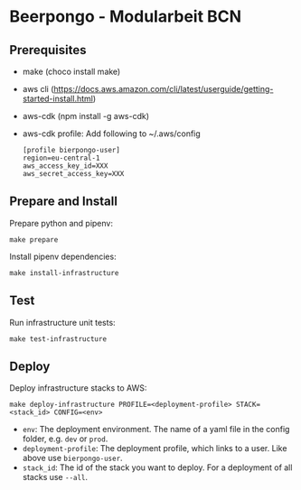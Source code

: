 # Beerpongo - Modularbeit BCN

## Prerequisites
- make (choco install make)
- aws cli (https://docs.aws.amazon.com/cli/latest/userguide/getting-started-install.html)
- aws-cdk (npm install -g aws-cdk)
- aws-cdk profile: Add following to ~/.aws/config

  ```
  [profile bierpongo-user]
  region=eu-central-1
  aws_access_key_id=XXX
  aws_secret_access_key=XXX
  ```

## Prepare and Install
Prepare python and pipenv:
```
make prepare
```
Install pipenv dependencies:
```
make install-infrastructure
```

## Test
Run infrastructure unit tests:
```
make test-infrastructure
```

## Deploy
Deploy infrastructure stacks to AWS:
```
make deploy-infrastructure PROFILE=<deployment-profile> STACK=<stack_id> CONFIG=<env>
```

- `env`: The deployment environment. The name of a yaml file in the config folder, e.g. `dev` or `prod`.
- `deployment-profile`: The deployment profile, which links to a user. Like above use `bierpongo-user`.
- `stack_id`: The id of the stack you want to deploy. For a deployment of all stacks use `--all`.


